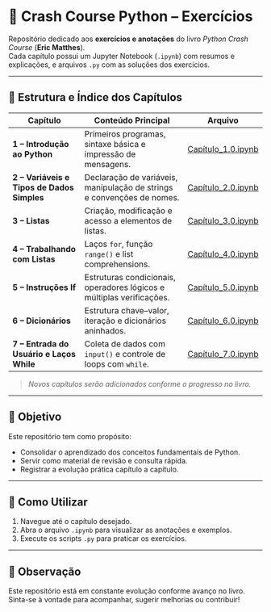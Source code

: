 # 🐍 Crash Course Python – Exercícios

Repositório dedicado aos **exercícios e anotações** do livro *Python Crash Course* (**Eric Matthes**).  
Cada capítulo possui um Jupyter Notebook (`.ipynb`) com resumos e explicações, e arquivos `.py` com as soluções dos exercícios.

---

## 📘 Estrutura e Índice dos Capítulos

| Capítulo | Conteúdo Principal | Arquivo |
|-----------|-------------------|----------|
| **1 – Introdução ao Python** | Primeiros programas, sintaxe básica e impressão de mensagens. | [Capítulo_1.0.ipynb](./Capítulo_1.0.ipynb) |
| **2 – Variáveis e Tipos de Dados Simples** | Declaração de variáveis, manipulação de strings e convenções de nomes. | [Capítulo_2.0.ipynb](./Capítulo_2.0.ipynb) |
| **3 – Listas** | Criação, modificação e acesso a elementos de listas. | [Capítulo_3.0.ipynb](./Capítulo_3.0.ipynb) |
| **4 – Trabalhando com Listas** | Laços `for`, função `range()` e list comprehensions. | [Capítulo_4.0.ipynb](./Capítulo_4.0.ipynb) |
| **5 – Instruções If** | Estruturas condicionais, operadores lógicos e múltiplas verificações. | [Capítulo_5.0.ipynb](./Capítulo_5.0.ipynb) |
| **6 – Dicionários** | Estrutura chave–valor, iteração e dicionários aninhados. | [Capítulo_6.0.ipynb](./Capítulo_6.0.ipynb) |
| **7 – Entrada do Usuário e Laços While** | Coleta de dados com `input()` e controle de loops com `while`. | [Capítulo_7.0.ipynb](./Capítulo_7.0.ipynb) |

> *Novos capítulos serão adicionados conforme o progresso no livro.*

---

## 🎯 Objetivo

Este repositório tem como propósito:

- Consolidar o aprendizado dos conceitos fundamentais de Python.  
- Servir como material de revisão e consulta rápida.  
- Registrar a evolução prática capítulo a capítulo.

---

## 🧭 Como Utilizar

1. Navegue até o capítulo desejado.  
2. Abra o arquivo `.ipynb` para visualizar as anotações e exemplos.  
3. Execute os scripts `.py` para praticar os exercícios.  

---

## 🧩 Observação

Este repositório está em constante evolução conforme avanço no livro.  
Sinta-se à vontade para acompanhar, sugerir melhorias ou contribuir!  
